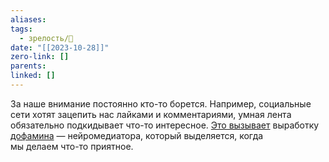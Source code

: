 ```yaml
---
aliases: 
tags:
  - зрелость/🌱
date: "[[2023-10-28]]"
zero-link: []
parents: 
linked: []
---
```

За наше внимание постоянно кто-то борется. Например, социальные сети хотят зацепить нас лайками и комментариями, умная лента обязательно подкидывает что-то интересное. [Это вызывает](https://doi.org/10.1016/j.isci.2021.102497) выработку [дофамина](Дофамин.md) — нейромедиатора, который выделяется, когда мы делаем что-то приятное.